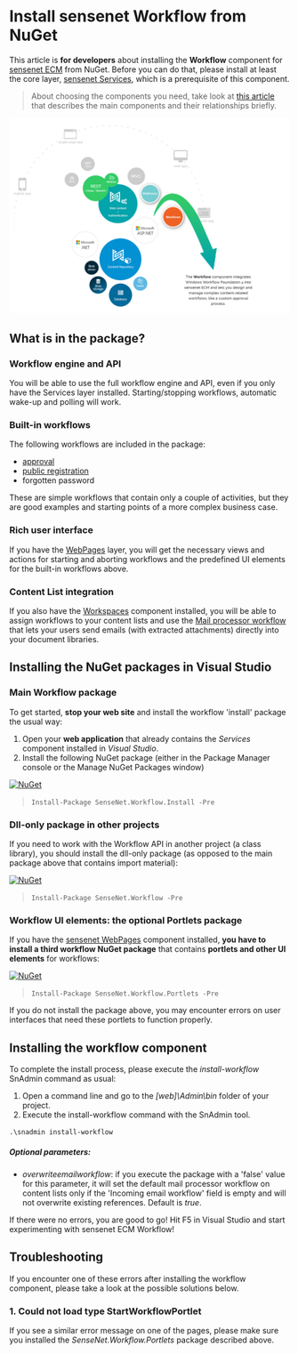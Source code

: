 # Install sensenet Workflow from NuGet

This article is **for developers** about installing the **Workflow** component for [sensenet ECM](https://github.com/SenseNet) from NuGet. Before you can do that, please install at least the core layer, [sensenet Services](https://github.com/SenseNet/sensenet/tree/master/docs/install-sn-from-nuget.md), which is a prerequisite of this component.

>About choosing the components you need, take look at [this article](https://github.com/SenseNet/sensenet/tree/master/docs/sensenet-components.md) that describes the main components and their relationships briefly.

![sensenet Workflow](https://github.com/SenseNet/sn-resources/raw/master/images/sn-components/sn-components_workflows.png "sensenet Workflow")

## What is in the package?
### Workflow engine and API
You will be able to use the full workflow engine and API, even if you only have the Services layer installed. Starting/stopping workflows, automatic wake-up and polling will work.
### Built-in workflows
The following workflows are included in the package:

- [approval](http://wiki.sensenet.com/Approval_workflow_sample)
- [public registration](http://wiki.sensenet.com/Registration_workflow_sample)
- forgotten password

These are simple workflows that contain only a couple of activities, but they are good examples and starting points of a more complex business case.

### Rich user interface
If you have the [WebPages](https://github.com/SenseNet/sn-webpages) layer, you will get the necessary views and actions for starting and aborting workflows and the predefined UI elements for the built-in workflows above.
### Content List integration
If you also have the [Workspaces](https://github.com/SenseNet/sn-workspaces) component installed, you will be able to assign workflows to your content lists and use the [Mail processor workflow](/docs/inbox-workflow.md) that lets your users send emails (with extracted attachments) directly into your document libraries.

## Installing the NuGet packages in Visual Studio
### Main Workflow package
To get started, **stop your web site** and install the workflow 'install' package the usual way:

1. Open your **web application** that already contains the *Services* component installed in *Visual Studio*.
2. Install the following NuGet package (either in the Package Manager console or the Manage NuGet Packages window)

[![NuGet](https://img.shields.io/nuget/v/SenseNet.Workflow.Install.svg)](https://www.nuget.org/packages/SenseNet.Workflow.Install)

> `Install-Package SenseNet.Workflow.Install -Pre`

### Dll-only package in other projects
If you need to work with the Workflow API in another project (a class library), you should install the dll-only package (as opposed to the main package above that contains import material):

[![NuGet](https://img.shields.io/nuget/v/SenseNet.Workflow.svg)](https://www.nuget.org/packages/SenseNet.Workflow)

> `Install-Package SenseNet.Workflow -Pre`

### Workflow UI elements: the optional Portlets package
If you have the [sensenet WebPages](https://github.com/SenseNetsn-webpages) component installed, **you have to install a third workflow NuGet package** that contains **portlets and other UI elements** for workflows:

[![NuGet](https://img.shields.io/nuget/v/SenseNet.Workflow.Portlets.svg)](https://www.nuget.org/packages/SenseNet.Workflow.Portlets)

> `Install-Package SenseNet.Workflow.Portlets -Pre`

If you do not install the package above, you may encounter errors on user interfaces that need these portlets to function properly.

## Installing the workflow component
To complete the install process, please execute the *install-workflow* SnAdmin command as usual:

1. Open a command line and go to the *[web]\Admin\bin* folder of your project.
2. Execute the install-workflow command with the SnAdmin tool.

```text
.\snadmin install-workflow
```

##### Optional parameters:
- *overwriteemailworkflow*: if you execute the package with a 'false' value for this parameter, it will set the default mail processor workflow on content lists only if the 'Incoming email workflow' field is empty and will not overwrite existing references. Default is *true*.

If there were no errors, you are good to go! Hit F5 in Visual Studio and start experimenting with sensenet ECM Workflow!

## Troubleshooting
If you encounter one of these errors after installing the workflow component, please take a look at the possible solutions below.
### 1. Could not load type StartWorkflowPortlet
If you see a similar error message on one of the pages, please make sure you installed the *SenseNet.Workflow.Portlets* package described above.